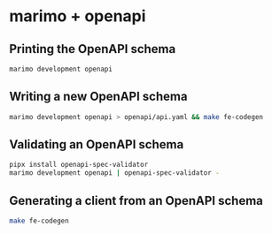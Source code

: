 # marimo + openapi

## Printing the OpenAPI schema

```bash
marimo development openapi
```

## Writing a new OpenAPI schema

```bash
marimo development openapi > openapi/api.yaml && make fe-codegen
```

## Validating an OpenAPI schema

```bash
pipx install openapi-spec-validator
marimo development openapi | openapi-spec-validator -
```

## Generating a client from an OpenAPI schema

```bash
make fe-codegen
```
